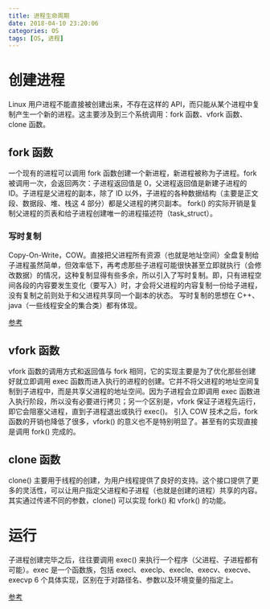 ```yaml
---
title: 进程生命周期
date: 2018-04-10 23:20:06
categories: OS
tags: [OS, 进程]
---
```

# 创建进程
Linux 用户进程不能直接被创建出来，不存在这样的 API，而只能从某个进程中复制产生一个新的进程。这主要涉及到三个系统调用：fork 函数、vfork 函数、clone 函数。

## fork 函数
一个现有的进程可以调用 fork 函数创建一个新进程，新进程被称为子进程。fork 被调用一次，会返回两次：子进程返回值是 0，父进程返回值是新建子进程的 ID。子进程是父进程的副本，除了 ID 以外，子进程的各种数据结构（主要是正文段、数据段、堆、栈这 4 部分）都是父进程的拷贝副本。
fork() 的实际开销是复制父进程的页表和给子进程创建唯一的进程描述符（task_struct）。

### 写时复制
Copy-On-Write，COW。直接把父进程所有资源（也就是地址空间）全盘复制给子进程虽然简单，但效率低下，再考虑那些子进程可能很快甚至立即就执行（会修改数据）的情况，这种复制显得有些多余，所以引入了写时复制。即，只有进程空间各段的内容要发生变化（要写入）时，才会将父进程的内容复制一份给子进程，没有复制之前则处于和父进程共享同一个副本的状态。
写时复制的思想在 C++、java（一些线程安全的集合类）都有体现。

[参考](https://www.cnblogs.com/wuchanming/p/4495479.html)

## vfork 函数
vfork 函数的调用方式和返回值与 fork 相同，它的实现主要是为了优化那些创建好就立即调用 exec 函数而进入执行的进程的创建。它并不将父进程的地址空间复制到子进程中，而是共享父进程的地址空间。因为子进程会立即调用 exec 函数进入执行阶段，所以没有必要进行拷贝；另一个区别是，vfork 保证子进程先运行，即它会阻塞父进程，直到子进程退出或执行 exec()。
引入 COW 技术之后，fork 函数的开销也降低了很多，vfork() 的意义也不是特别明显了。甚至有的实现直接是调用 fork() 完成的。

## clone 函数
clone() 主要用于线程的创建，为用户线程提供了良好的支持。这个接口提供了更多的灵活性，可以让用户指定父进程和子进程（也就是创建的进程）共享的内容。其实通过传递不同的参数，clone() 可以实现 fork() 和 vfork() 的功能。

# 运行
子进程创建完毕之后，往往要调用 exec() 来执行一个程序（父进程、子进程都有可能）。exec 是一个函数族，包括 execl、execlp、execle、execv、execve、execvp 6 个具体实现，区别在于对路径名、参数以及环境变量的指定上。

[参考](https://blog.csdn.net/yangbodong22011/article/details/50197785)